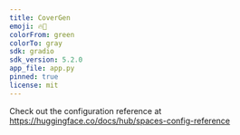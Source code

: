 ```yaml
---
title: CoverGen
emoji: 🔥🚀
colorFrom: green
colorTo: gray
sdk: gradio
sdk_version: 5.2.0
app_file: app.py
pinned: true
license: mit
---
```


Check out the configuration reference at https://huggingface.co/docs/hub/spaces-config-reference